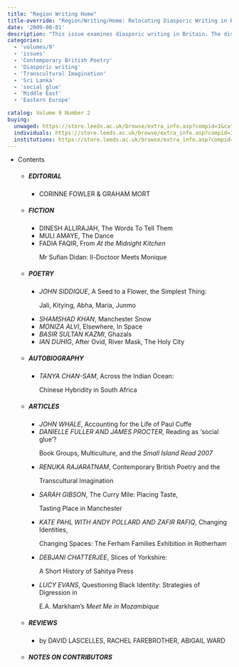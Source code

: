 ```yaml
---
title: "Region Writing Home"
title-override: "Region/Writing/Home: Relocating Diasporic Writing in Britain"
date: '2009-08-01'
description: "This issue examines diasporic writing in Britain. The diversity of the contributions in the issue confounds any attempt to homogenize Britain. The essays and creative pieces are set in Liverpool, Leeds, London, Manchester, Rotherham and Sheffield, but these locations are viewed through the lenses of ‘elsewhere’: the Caribbean, India, Pakistan, Ireland, Eastern Europe, the Middle East, Africa and Sri Lanka."
categories:
  - 'volumes/9'
  - 'issues'
  - 'Contemporary British Poetry'
  - 'Diasporic writing'
  - 'Transcultural Imagination'
  - 'Sri Lanka'
  - 'social glue'
  - 'Middle East'
  - 'Eastern Europe'

catalog: Volume 9 Number 2
buying:
  unwaged: https://store.leeds.ac.uk/browse/extra_info.asp?compid=1&catid=265&modid=1&prodid=1799&deptid=26
  individuals: https://store.leeds.ac.uk/browse/extra_info.asp?compid=1&catid=264&modid=1&prodid=1838&deptid=26
  institutions: https://store.leeds.ac.uk/browse/extra_info.asp?compid=1&catid=263&modid=1&prodid=1818&deptid=26
---
```



<ul id="issue_contents">
    <li>Contents
        <ul>
            <li><h5>EDITORIAL</h5>
                <ul><li>CORINNE FOWLER &amp; GRAHAM MORT</li></ul>
            </li>
            <li><h5>FICTION</h5>
                <ul>
                    <li>DINESH ALLIRAJAH, The Words To Tell Them</li>
                    <li>MULI AMAYE, The Dance</li>
                    <li>FADIA FAQIR, From
                        <i>At the Midnight Kitchen</i>
                        <p>Mr Sufian Didan: Il-Doctoor Meets Monique</p></li>
                </ul>
            </li>
            <li><h5>POETRY</h5>
                <ul>
                    <li><em>JOHN SIDDIQUE</em>, A Seed to a Flower, the Simplest Thing:
                        <p>Jali, Kitying, Abha, Maria, Junmo</p></li>
                    <li><em>SHAMSHAD KHAN</em>, Manchester Snow</li>
                    <li><em>MONIZA ALVI</em>, Elsewhere, In Space</li>
                    <li><em>BASIR SULTAN KAZMI</em>, Ghazals</li>
                    <li><em>IAN DUHIG</em>, After Ovid, River Mask, The Holy City</li>
                </ul>
            </li>
            <li><h5>AUTOBIOGRAPHY</h5>
                <ul>
                    <li><em>TANYA CHAN-SAM</em>, Across the Indian Ocean:
                        <p>Chinese Hybridity in South Africa</p></li>
                </ul>
            </li>
            <li><h5>ARTICLES
                </h5>
                <ul>
                    <li><em>JOHN WHALE</em>, Accounting for the Life of Paul Cuffe</li>
                    <li><em>DANIELLE FULLER AND JAMES PROCTER</em>, Reading as ‘social glue’?
                        <p>Book Groups, Multiculture, and the
                            <i>Small Island Read 2007</i></p>
                    </li>
                    <li><em>RENUKA RAJARATNAM</em>, Contemporary British Poetry and the
                        <p>Transcultural Imagination</p></li>
                    <li><em>SARAH GIBSON</em>, The Curry Mile: Placing Taste,
                        <p>Tasting Place in Manchester</p></li>
                    <li><em>KATE PAHL WITH ANDY POLLARD AND ZAFIR RAFIQ</em>, Changing Identities,
                        <p>Changing Spaces: The Ferham Families Exhibition in Rotherham</p></li>
                    <li><em>DEBJANI CHATTERJEE</em>, Slices of Yorkshire:
                        <p>A Short History of Sahitya Press</p></li>
                    <li><em>LUCY EVANS</em>, Questioning Black Identity: Strategies of Digression in
                        <p>E.A. Markham’s
                            <i>Meet Me in Mozambique</i></p>
                    </li>
                </ul>
            </li>
            <li><h5>REVIEWS</h5>
                <ul>
                    <li>by DAVID LASCELLES, RACHEL FAREBROTHER, ABIGAIL WARD</li>
                </ul>
            </li>
            <li><h5>NOTES ON CONTRIBUTORS</h5></li>
        </ul>
    </li>
</ul>